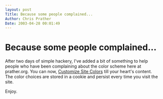 ```yaml
---
layout: post
Title: Because some people complained...  
Author: Chris Prather
Date: 2003-04-28 00:01:49
---
```


# Because some people complained...
After two days of simple hackery, I've added a bit of something to help people who have been complaining about the color scheme here at prather.org. You can now, <a title="Customize Site Colors" href="http://www.prather.org/customize.html">Customize Site Colors</a> till your heart's content. The color choices are stored in a cookie and persist every time you visit the site.

Enjoy.

